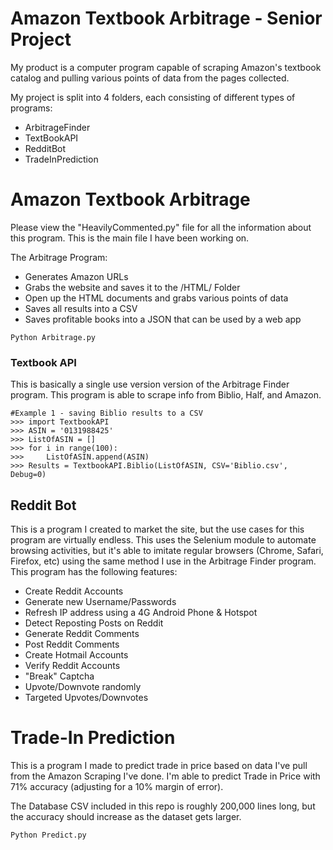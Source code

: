 # Amazon Textbook Arbitrage - Senior Project

My product is a computer program capable of scraping Amazon's textbook catalog and pulling various points of data from the pages collected.

My project is split into 4 folders, each consisting of different types of programs:

  - ArbitrageFinder
  - TextBookAPI
  - RedditBot
  - TradeInPrediction

# Amazon Textbook Arbitrage

Please view the "HeavilyCommented.py" file for all the information about this program.  This is the main file I have been working on.

The Arbitrage Program: 

  - Generates Amazon URLs
  - Grabs the website and saves it to the /HTML/ Folder
  - Open up the HTML documents and grabs various points of data
  - Saves all results into a CSV
  - Saves profitable books into a JSON that can be used by a web app



```
Python Arbitrage.py
```



### Textbook API

This is basically a single use version version of the Arbitrage Finder program.  This program is able to scrape info from Biblio, Half, and Amazon.

```
#Example 1 - saving Biblio results to a CSV
>>> import TextbookAPI
>>> ASIN = '0131988425'
>>> ListOfASIN = []
>>> for i in range(100):
>>> 	ListOfASIN.append(ASIN)
>>> Results = TextbookAPI.Biblio(ListOfASIN, CSV='Biblio.csv', Debug=0)
```

## Reddit Bot

This is a program I created to market the site, but the use cases for this program are virtually endless.  This uses the Selenium module to automate browsing activities, but it's able to imitate regular browsers (Chrome, Safari, Firefox, etc) using the same method I use in the Arbitrage Finder program.  This program has the following features:

- Create Reddit Accounts
- Generate new Username/Passwords
- Refresh IP address using a 4G Android Phone & Hotspot
- Detect Reposting Posts on Reddit
- Generate Reddit Comments
- Post Reddit Comments
- Create Hotmail Accounts
- Verify Reddit Accounts
- "Break" Captcha
- Upvote/Downvote randomly
- Targeted Upvotes/Downvotes

# Trade-In Prediction

This is a program I made to predict trade in price based on data I've pull from the Amazon Scraping I've done.  I'm able to predict Trade in Price with 71% accuracy (adjusting for a 10% margin of error).

The Database CSV included in this repo is roughly 200,000 lines long, but the accuracy should increase as the dataset gets larger.

```
Python Predict.py
```